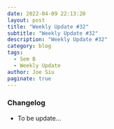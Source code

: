 ```yaml
---
date: 2022-04-09 22:13:20
layout: post
title: "Weekly Update #32"
subtitle: "Weekly Update #32"
description: "Weekly Update #32"
category: blog
tags:
  - Sem B
  - Weekly Update
author: Joe Siu
paginate: true
---
```

### Changelog

* To be update...
